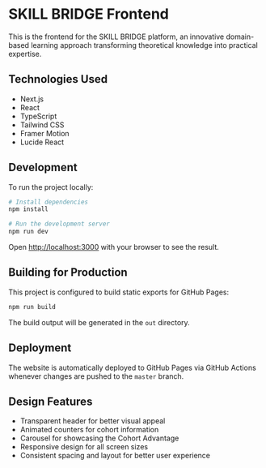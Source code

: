 # SKILL BRIDGE Frontend

This is the frontend for the SKILL BRIDGE platform, an innovative domain-based learning approach transforming theoretical knowledge into practical expertise.

## Technologies Used

- Next.js
- React
- TypeScript
- Tailwind CSS
- Framer Motion
- Lucide React

## Development

To run the project locally:

```bash
# Install dependencies
npm install

# Run the development server
npm run dev
```

Open [http://localhost:3000](http://localhost:3000) with your browser to see the result.

## Building for Production

This project is configured to build static exports for GitHub Pages:

```bash
npm run build
```

The build output will be generated in the `out` directory.

## Deployment

The website is automatically deployed to GitHub Pages via GitHub Actions whenever changes are pushed to the `master` branch.

## Design Features

- Transparent header for better visual appeal
- Animated counters for cohort information
- Carousel for showcasing the Cohort Advantage
- Responsive design for all screen sizes
- Consistent spacing and layout for better user experience
